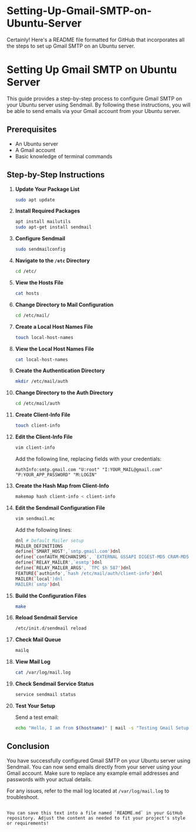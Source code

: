 # Setting-Up-Gmail-SMTP-on-Ubuntu-Server

Certainly! Here's a README file formatted for GitHub that incorporates all the steps to set up Gmail SMTP on an Ubuntu server.

# Setting Up Gmail SMTP on Ubuntu Server

This guide provides a step-by-step process to configure Gmail SMTP on your Ubuntu server using Sendmail. By following these instructions, you will be able to send emails via your Gmail account from your Ubuntu server.

## Prerequisites

- An Ubuntu server
- A Gmail account
- Basic knowledge of terminal commands

## Step-by-Step Instructions

1. **Update Your Package List**

   ```bash
   sudo apt update
   ```

2. **Install Required Packages**

   ```bash
   apt install mailutils
   sudo apt-get install sendmail
   ```

3. **Configure Sendmail**

   ```bash
   sudo sendmailconfig
   ```

4. **Navigate to the `/etc` Directory**

   ```bash
   cd /etc/
   ```

5. **View the Hosts File**

   ```bash
   cat hosts
   ```

6. **Change Directory to Mail Configuration**

   ```bash
   cd /etc/mail/
   ```

7. **Create a Local Host Names File**

   ```bash
   touch local-host-names
   ```

8. **View the Local Host Names File**

   ```bash
   cat local-host-names
   ```

9. **Create the Authentication Directory**

   ```bash
   mkdir /etc/mail/auth
   ```

10. **Change Directory to the Auth Directory**

    ```bash
    cd /etc/mail/auth
    ```

11. **Create Client-Info File**

    ```bash
    touch client-info
    ```

12. **Edit the Client-Info File**

    ```bash
    vim client-info
    ```

    Add the following line, replacing fields with your credentials:

    ```
    AuthInfo:smtp.gmail.com "U:root" "I:YOUR_MAIL@gmail.com" "P:YOUR_APP_PASSWORD" "M:LOGIN"
    ```

13. **Create the Hash Map from Client-Info**

    ```bash
    makemap hash client-info < client-info
    ```

14. **Edit the Sendmail Configuration File**

    ```bash
    vim sendmail.mc
    ```

    Add the following lines:

    ```bash
    dnl # Default Mailer setup
    MAILER_DEFINITIONS
    define(`SMART_HOST',`smtp.gmail.com')dnl
    define(`confAUTH_MECHANISMS', `EXTERNAL GSSAPI DIGEST-MD5 CRAM-MD5 LOGIN PLAIN')dnl
    define(`RELAY_MAILER',`esmtp')dnl
    define(`RELAY_MAILER_ARGS', `TPC $h 587')dnl
    FEATURE(`authinfo',`hash /etc/mail/auth/client-info')dnl
    MAILER(`local')dnl
    MAILER(`smtp')dnl
    ```

15. **Build the Configuration Files**

    ```bash
    make
    ```

16. **Reload Sendmail Service**

    ```bash
    /etc/init.d/sendmail reload
    ```

17. **Check Mail Queue**

    ```bash
    mailq
    ```

18. **View Mail Log**

    ```bash
    cat /var/log/mail.log 
    ```

19. **Check Sendmail Service Status**

    ```bash
    service sendmail status
    ```

20. **Test Your Setup**

    Send a test email:

    ```bash
    echo "Hello, I am from $(hostname)" | mail -s "Testing Gmail Setup on Ubuntu Server" amit61508@gmail.com
    ```

## Conclusion

You have successfully configured Gmail SMTP on your Ubuntu server using Sendmail. You can now send emails directly from your server using your Gmail account. Make sure to replace any example email addresses and passwords with your actual details.

For any issues, refer to the mail log located at `/var/log/mail.log` to troubleshoot.
```

You can save this text into a file named `README.md` in your GitHub repository. Adjust the content as needed to fit your project's style or requirements!
